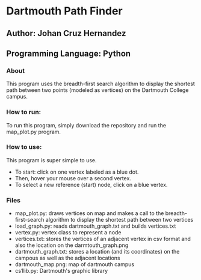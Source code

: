 # Dartmouth Path Finder
## Author: Johan Cruz Hernandez
## Programming Language: Python
### About
This program uses the breadth-first search algorithm to display the shortest path between two points (modeled as vertices) on the Dartmouth College campus.
### How to run:
To run this program, simply download the repository and run the map_plot.py program.
### How to use:
This program is super simple to use.
- To start: click on one vertex labeled as a blue dot.
- Then, hover your mouse over a second vertex. 
- To select a new reference (start) node, click on a blue vertex.
### Files
- map_plot.py: draws vertices on map and makes a call to the breadth-first-search algorithm to display the shortest path between two vertices
- load_graph.py: reads dartmouth_graph.txt and builds vertices.txt
- vertex.py: vertex class to represent a node
- vertices.txt: stores the vertices of an adjacent vertex in csv format and also the location on the darmtouth_graph.png
- dartmouth_graph.txt: stores a location (and its coordinates) on the campous as well as the adjacent locations
- dartmouth_map.png: map of dartmouth campus
- cs1lib.py: Dartmouth's graphic library
